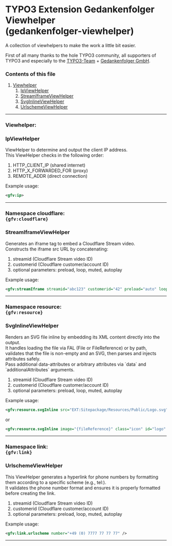 <h1>TYPO3 Extension Gedankenfolger Viewhelper<br/>(gedankenfolger-viewhelper)</h1>
<p>
    A collection of viewhelpers to make the work a little bit easier.
</p>
<p>
    First of all many thanks to the hole TYPO3 community, all supporters of TYPO3 and especially to the <a href="https://typo3.org/" target="_blank">TYPO3-Team</a> + <a href="https://www.gedankenfolger.de/" target="_blank">Gedankenfolger GmbH</a>.
</p>

<h3>
    Contents of this file
</h3>
<ol>
    <li>
        <a href="#viewhelper">Viewhelper</a>
        <ol>
            <li>
                <a href="#ipviewhelper">IpViewHelper</a>
            </li>
            <li>
                <a href="#streamiframeviewHelper">StreamIframeViewHelper</a>
            </li>
            <li>
                <a href="#svginlineviewhelper">SvgInlineViewHelper</a>
            </li>
            <li>
                <a href="#urlschemeviewhelper">UrlschemeViewHelper</a>
            </li>
        </ol>
    </li>
</ol>
<hr/>
<h3 id="viewhelper">
    Viewhelper:
</h3>

<h3 id="ipviewhelper">
    IpViewHelper
</h3>

<p>
    ViewHelper to determine and output the client IP address.<br/>
    This ViewHelper checks in the following order:
</p>

<ol>
    <li>
        HTTP_CLIENT_IP (shared internet)
    </li>
    <li>
        HTTP_X_FORWARDED_FOR (proxy)
    </li>
    <li>
        REMOTE_ADDR (direct connection)
    </li>
</ol>
<p>
    Example usage:
</p>

```xml
<gfv:ip>
```

<hr/>

<h3 id="namespace_cloudflare">
    Namespace cloudflare: <br/> <code>{gfv:cloudflare}</code>
</h3>

<h3 id="streamiframeviewHelper">
    StreamIframeViewHelper
</h3>

<p>
    Generates an iframe tag to embed a Cloudflare Stream video.<br/>
    Constructs the iframe src URL by concatenating:
</p>

<ol>
    <li>
        streamid (Cloudflare Stream video ID)
    </li>
    <li>
        customerid (Cloudflare customer/account ID)
    </li>
    <li>
        optional parameters: preload, loop, muted, autoplay
    </li>
</ol>

<p>
    Example usage:
</p>

```xml
<gfv:streamIframe streamid="abc123" customerid="42" preload="auto" loop="true" muted="false" autoplay="true" />
```

<hr/>

<h3 id="namespace_resource">
    Namespace resource: <br/> <code>{gfv:resource}</code>
</h3>

<h3 id="svginlineviewhelper">
    SvgInlineViewHelper
</h3>

<p>
    Renders an SVG file inline by embedding its XML content directly into the output.<br/>
    It handles loading the file via FAL (File or FileReference) or by path, validates that the file is non-empty and an SVG, then parses and injects attributes safely.<br/>
    Pass additional data-attributes or arbitrary attributes via `data` and `additionalAttributes` arguments.
</p>

<ol>
    <li>
        streamid (Cloudflare Stream video ID)
    </li>
    <li>
        customerid (Cloudflare customer/account ID)
    </li>
    <li>
        optional parameters: preload, loop, muted, autoplay
    </li>
</ol>
<p>
    Example usage:
</p>

```xml
<gfv:resource.svgInline src="EXT:Sitepackage/Resources/Public/Logo.svg" width="200" />
```

or

```xml
<gfv:resource.svgInline image="{fileReference}" class="icon" id="logo" viewBox="0 0 100 100" />
```

<hr/>

<h3 id="namespace_link">
    Namespace link: <br/> <code>{gfv:link}</code>
</h3>

<h3 id="urlschemeviewhelper">
    UrlschemeViewHelper
</h3>

<p>
    This ViewHelper generates a hyperlink for phone numbers by formatting them according to a specific scheme (e.g., tel:). <br/>
    It validates the phone number format and ensures it is properly formatted before creating the link.
</p>

<ol>
    <li>
        streamid (Cloudflare Stream video ID)
    </li>
    <li>
        customerid (Cloudflare customer/account ID)
    </li>
    <li>
        optional parameters: preload, loop, muted, autoplay
    </li>
</ol>
<p>
    Example usage:
</p>

```xml
<gfv:link.urlscheme number="+49 (0) 7777 77 77 77" />
```

<hr/>
